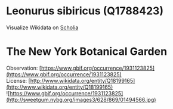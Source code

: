 
Leonurus sibiricus (Q1788423)
=============================
  
Visualize Wikidata on [Scholia](https://scholia.toolforge.org/taxon/Q1788423)
# The New York Botanical Garden
  
Observation: [https://www.gbif.org/occurrence/1931123825](https://www.gbif.org/occurrence/1931123825)  
License: [http://www.wikidata.org/entity/Q18199165](http://www.wikidata.org/entity/Q18199165)  
![https://www.gbif.org/occurrence/1931123825](http://sweetgum.nybg.org/images3/628/869/01494566.jpg)